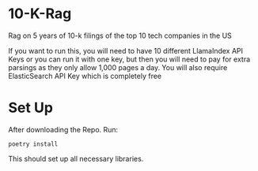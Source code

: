# 10-K-Rag
Rag on 5 years of 10-k filings of the top 10 tech companies in the US

If you want to run this, you will need to have 10 different LlamaIndex API Keys or you can run it with one key, but then you will need to pay for extra parsings as they only allow 1,000 pages a day.
You will also require ElasticSearch API Key which is completely free

# Set Up
After downloading the Repo. Run:
```
poetry install
```
This should set up all necessary libraries.
